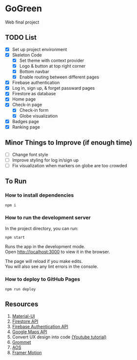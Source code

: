 # GoGreen

Web final project

## TODO List
- [x] Set up project environment
- [x] Skeleton Code
  - [x] Set theme with context provider
  - [x] Logo & button at top right corner
  - [x] Bottom navbar
  - [x] Enable routing between different pages
- [x] Firebase authentication
- [x] Log in, sign up, & forget passward pages
- [x] Firestore as database
- [x] Home page
- [x] Check-in page
  - [x] Check-in form
  - [x] Globe visualization
- [x] Badges page
- [x] Ranking page

## Minor Things to Improve (if enough time)
- [ ] Change font style
- [ ] Improve styling for log in/sign up
- [ ] Fix visualization when markers on globe are too crowded

## To Run

### How to install dependencies

`npm i`

### How to run the development server

In the project directory, you can run:

`npm start`

Runs the app in the development mode.\
Open [http://localhost:3000](http://localhost:3000) to view it in the browser.

The page will reload if you make edits.\
You will also see any lint errors in the console.

### How to deploy to GitHub Pages

`npm run deploy`

## Resources
1. [Material-UI](https://material-ui.com)
2. [Firestore API](https://firebase.google.com/docs/firestore)
3. [Firebase Authentication API](https://firebase.google.com/docs/auth/web/start)
4. [Google Maps API](https://developers.google.com/maps/gmp-get-started)
5. Convert UX design into code [(Youtube tutorial)](https://www.youtube.com/watch?v=tKzSnjWPtEw&t)
6. [Grommet](https://v2.grommet.io/)
7. [AOS](https://michalsnik.github.io/aos/)
8. [Framer Motion](https://www.framer.com/api/motion/)
